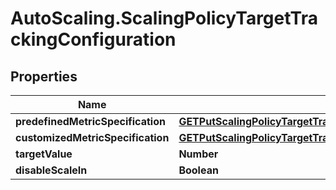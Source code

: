 # AutoScaling.ScalingPolicyTargetTrackingConfiguration

## Properties

Name | Type | Description | Notes
------------ | ------------- | ------------- | -------------
**predefinedMetricSpecification** | [**GETPutScalingPolicyTargetTrackingConfigurationParameterPredefinedMetricSpecification**](GETPutScalingPolicyTargetTrackingConfigurationParameterPredefinedMetricSpecification.md) |  | [optional] 
**customizedMetricSpecification** | [**GETPutScalingPolicyTargetTrackingConfigurationParameterCustomizedMetricSpecification**](GETPutScalingPolicyTargetTrackingConfigurationParameterCustomizedMetricSpecification.md) |  | [optional] 
**targetValue** | **Number** |  | 
**disableScaleIn** | **Boolean** |  | [optional] 


